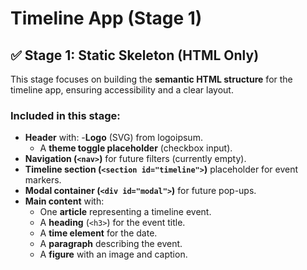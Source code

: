 # Timeline App (Stage 1)


## ✅ Stage 1: Static Skeleton (HTML Only)
This stage focuses on building the **semantic HTML structure** for the timeline app, ensuring accessibility and a clear layout.

### **Included in this stage:**
- **Header** with:
  -**Logo** (SVG) from logoipsum.
  - A **theme toggle placeholder** (checkbox input).
- **Navigation (`<nav>`)** for future filters (currently empty).
- **Timeline section (`<section id="timeline">`)** placeholder for event markers.
- **Modal container (`<div id="modal">`)** for future pop-ups.
- **Main content** with:
  - One **article** representing a timeline event.
  - A **heading** (`<h3>`) for the event title.
  - A **time element** for the date.
  - A **paragraph** describing the event.
  - A **figure** with an image and caption.
